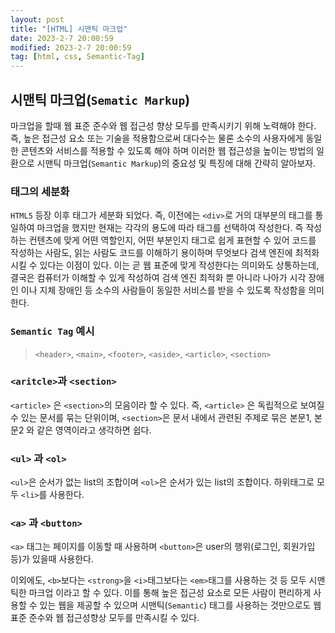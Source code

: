 ```yaml
---
layout: post
title: "[HTML] 시맨틱 마크업"
date: 2023-2-7 20:00:59
modified: 2023-2-7 20:00:59
tag: [html, css, Semantic-Tag]
---
```



## 시맨틱 마크업(`Sematic Markup`)
마크업을 할때 웹 표준 준수와 웹 접근성 향상 모두를 만족시키기 위해 노력해야 한다. 즉, 높은 접근성 요소 또는 기술을 적용함으로써 대다수는 물론 소수의 사용자에게 동일한 콘텐츠와 서비스를 적용할 수 있도록 해야 하며 이러한 웹 접근성을 높이는 방법의 일환으로 시맨틱 마크업(`Semantic Markup`)의 중요성 및 특징에 대해 간략히 알아보자.


### 태그의 세분화
`HTML5` 등장 이후 태그가 세분화 되었다. 즉, 이전에는 `<div>`로 거의 대부분의 태그를 통일하여 마크업을 했지만 현재는 각각의 용도에 따라 태그를 선택하여 작성한다. 즉 작성하는 컨텐츠에 맞게 어떤 역할인지, 어떤 부분인지 태그로 쉽게 표현할 수 있어 코드를 작성하는 사람도, 읽는 사람도 코드를 이해하기 용이하며 무엇보다 검색 엔진에 최적화 시킬 수 있다는 이점이 있다. 이는 곧 웹 표준에 맞게 작성한다는 의미와도 상통하는데, 결국은 컴퓨터가 이해할 수 있게 작성하여 검색 엔진 최적화 뿐 아니라 나아가 시각 장애인 이나 지체 장애인 등 소수의 사람들이 동일한 서비스를 받을 수 있도록 작성함을 의미한다.

### `Semantic Tag` 예시

> `<header>`, `<main>`, `<footer>`, `<aside>`, `<article>`, `<section>`

### `<aritcle>`과 `<section>` 

`<article>` 은 `<section>`의 모음이라 할 수 있다. 즉, `<article>` 은 독립적으로 보여질 수 있는 문서를 묶는 단위이며, `<section>`은 문서 내에서 관련된 주제로 묶은 본문1, 본문2 와 같은 영역이라고 생각하면 쉽다.

### `<ul>` 과 `<ol>` 

`<ul>`은 순서가 없는 list의 조합이며 `<ol>`은 순서가 있는 list의 조합이다. 하위태그로 모두 `<li>`를 사용한다. 

### `<a>` 과 `<button>`

`<a>` 태그는 페이지를 이동할 때 사용하며 `<button>`은 user의 행위(로그인, 회원가입 등)가 있을때 사용한다. 


이외에도, `<b>`보다는 `<strong>`을 `<i>`태그보다는 `<em>`태그를 사용하는 것 등 모두 시맨틱한 마크업 이라고 할 수 있다.  이를 통해 높은 접근성 요소로 모든 사람이 편리하게 사용할 수 있는 웹을 제공할 수 있으며 시맨틱(`Semantic`) 태그를 사용하는 것만으로도 웹 표준 준수와 웹 접근성향상 모두를 만족시킬 수 있다. 

